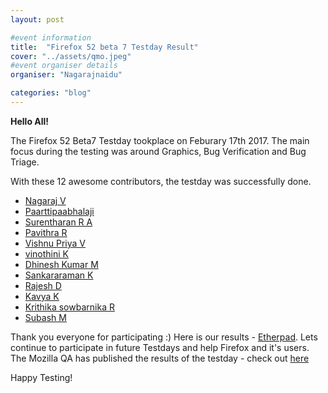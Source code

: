 ```yaml
---
layout: post

#event information
title:  "Firefox 52 beta 7 Testday Result"
cover: "../assets/qmo.jpeg"
#event organiser details
organiser: "Nagarajnaidu"

categories: "blog"
---
```


**Hello All!**

<p>The  Firefox 52 Beta7 Testday tookplace on Feburary 17th 2017. The main focus during the testing was around Graphics, Bug Verification and Bug Triage.</p>
<p>With these 12 awesome contributors, the testday was successfully done.</p>


- [Nagaraj V](https://twitter.com/nagarajnaidu921)
- [Paarttipaabhalaji](https://twitter.com/paarilovely)
- [Surentharan R A](https://twitter.com/surentharan7)
- [Pavithra R](https://twitter.com/thespesiamuktha)
- [Vishnu Priya V](https://twitter.com/vkpriya15)
- [vinothini K](https://twitter.com/vinosri99)
- [Dhinesh Kumar M](https://twitter.com/Dhinesh_Kumar_M)
- [Sankararaman K](https://twitter.com/iamsanga7)
- [Rajesh D](https://twitter.com/rajeshhacker23)
- [Kavya K](https://twitter.com/KavyaKmk97)
- [Krithika sowbarnika R](https://twitter.com/ragava25)
- [Subash M](https://twitter.com/subahiphop4)


Thank you everyone for participating :)
Here is our results - [Etherpad](https://public.etherpad-mozilla.org/p/MozillaIN_QA_Testing_Day-20170217). Lets continue to participate in future Testdays and help Firefox and it's users.
The Mozilla QA has published the results of the testday - check out [here]()
<p>Happy Testing!</p>
